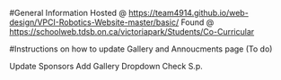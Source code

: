 #General Information
Hosted @ https://team4914.github.io/web-design/VPCI-Robotics-Website-master/basic/
Found @ https://schoolweb.tdsb.on.ca/victoriapark/Students/Co-Curricular

#Instructions on how to update Gallery and Annoucments page
(To do)

Update Sponsors
Add Gallery Dropdown
Check S.p.


